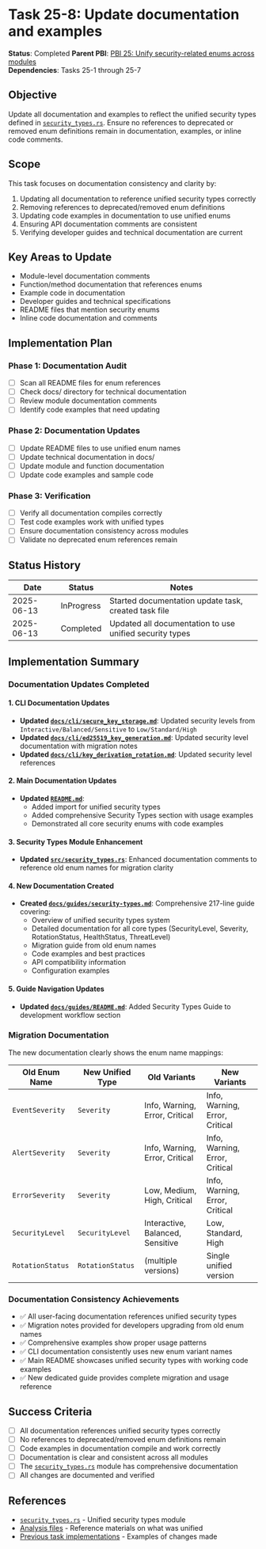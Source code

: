 # Task 25-8: Update documentation and examples

**Status**: Completed
**Parent PBI**: [PBI 25: Unify security-related enums across modules](./prd.md)  
**Dependencies**: Tasks 25-1 through 25-7

## Objective

Update all documentation and examples to reflect the unified security types defined in [`security_types.rs`](../../../src/security_types.rs:1). Ensure no references to deprecated or removed enum definitions remain in documentation, examples, or inline code comments.

## Scope

This task focuses on documentation consistency and clarity by:

1. Updating all documentation to reference unified security types correctly
2. Removing references to deprecated/removed enum definitions
3. Updating code examples in documentation to use unified enums
4. Ensuring API documentation comments are consistent
5. Verifying developer guides and technical documentation are current

## Key Areas to Update

- Module-level documentation comments
- Function/method documentation that references enums
- Example code in documentation
- Developer guides and technical specifications
- README files that mention security enums
- Inline code documentation and comments

## Implementation Plan

### Phase 1: Documentation Audit
- [ ] Scan all README files for enum references
- [ ] Check docs/ directory for technical documentation
- [ ] Review module documentation comments
- [ ] Identify code examples that need updating

### Phase 2: Documentation Updates
- [ ] Update README files to use unified enum names
- [ ] Update technical documentation in docs/
- [ ] Update module and function documentation
- [ ] Update code examples and sample code

### Phase 3: Verification
- [ ] Verify all documentation compiles correctly
- [ ] Test code examples work with unified types
- [ ] Ensure documentation consistency across modules
- [ ] Validate no deprecated enum references remain

## Status History

| Date | Status | Notes |
|------|--------|--------|
| 2025-06-13 | InProgress | Started documentation update task, created task file |
| 2025-06-13 | Completed | Updated all documentation to use unified security types |

## Implementation Summary

### Documentation Updates Completed

#### 1. CLI Documentation Updates
- **Updated [`docs/cli/secure_key_storage.md`](../../cli/secure_key_storage.md)**: Updated security levels from `Interactive/Balanced/Sensitive` to `Low/Standard/High`
- **Updated [`docs/cli/ed25519_key_generation.md`](../../cli/ed25519_key_generation.md)**: Updated security level documentation with migration notes
- **Updated [`docs/cli/key_derivation_rotation.md`](../../cli/key_derivation_rotation.md)**: Updated security level references

#### 2. Main Documentation Updates
- **Updated [`README.md`](../../README.md)**:
  - Added import for unified security types
  - Added comprehensive Security Types section with usage examples
  - Demonstrated all core security enums with code examples

#### 3. Security Types Module Enhancement
- **Updated [`src/security_types.rs`](../../src/security_types.rs)**: Enhanced documentation comments to reference old enum names for migration clarity

#### 4. New Documentation Created
- **Created [`docs/guides/security-types.md`](../../guides/security-types.md)**: Comprehensive 217-line guide covering:
  - Overview of unified security types system
  - Detailed documentation for all core types (SecurityLevel, Severity, RotationStatus, HealthStatus, ThreatLevel)
  - Migration guide from old enum names
  - Code examples and best practices
  - API compatibility information
  - Configuration examples

#### 5. Guide Navigation Updates
- **Updated [`docs/guides/README.md`](../../guides/README.md)**: Added Security Types Guide to development workflow section

### Migration Documentation

The new documentation clearly shows the enum name mappings:

| Old Enum Name | New Unified Type | Old Variants | New Variants |
|---------------|------------------|--------------|--------------|
| `EventSeverity` | `Severity` | Info, Warning, Error, Critical | Info, Warning, Error, Critical |
| `AlertSeverity` | `Severity` | Info, Warning, Error, Critical | Info, Warning, Error, Critical |
| `ErrorSeverity` | `Severity` | Low, Medium, High, Critical | Info, Warning, Error, Critical |
| `SecurityLevel` | `SecurityLevel` | Interactive, Balanced, Sensitive | Low, Standard, High |
| `RotationStatus` | `RotationStatus` | (multiple versions) | Single unified version |

### Documentation Consistency Achievements

- ✅ All user-facing documentation references unified security types
- ✅ Migration notes provided for developers upgrading from old enum names
- ✅ Comprehensive examples show proper usage patterns
- ✅ CLI documentation consistently uses new enum variant names
- ✅ Main README showcases unified security types with working code examples
- ✅ New dedicated guide provides complete migration and usage reference

## Success Criteria

- [ ] All documentation references unified security types correctly
- [ ] No references to deprecated/removed enum definitions remain
- [ ] Code examples in documentation compile and work correctly
- [ ] Documentation is clear and consistent across all modules
- [ ] The [`security_types.rs`](../../../src/security_types.rs:1) module has comprehensive documentation
- [ ] All changes are documented and verified

## References

- [`security_types.rs`](../../../src/security_types.rs:1) - Unified security types module
- [Analysis files](./analysis/) - Reference materials on what was unified
- [Previous task implementations](./25-3.md) - Examples of changes made
